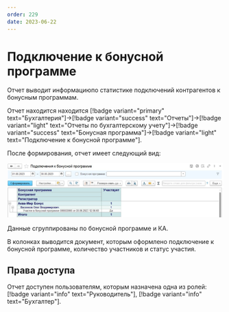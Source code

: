 ```yaml
---
order: 229
date: 2023-06-22
---
```

# Подключение к бонусной программе

Отчет выводит информациюпо статистике подключений контрагентов к бонусным программам.

Отчет находится находится [!badge variant="primary" text="Бухгалтерия"]->[!badge variant="success" text="Отчеты"]->[!badge variant="light" text="Отчеты по бухгалтерскому учету"]->[!badge variant="success" text="Бонусная программа"]->[!badge variant="light" text="Подключение к бонусной программе"].

После формирования, отчет имеет следующий вид:

![Подключение к бонусной программе](/images/Отчет_подключение_к_бонусной_программе.jpg)

Данные сгруппированы по бонусной программе и КА.

В колонках выводится документ, которым оформлено подключение к бонусной программе, количество участников и статус участия.

## Права доступа

Отчет доступен пользователям, которым назначена одна из ролей: [!badge variant="info" text="Руководитель"], [!badge variant="info" text="Бухгалтер"].
